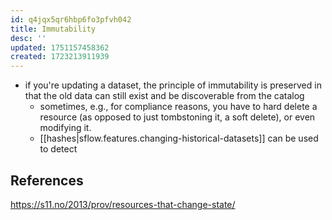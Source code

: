 ```yaml
---
id: q4jqx5qr6hbp6fo3pfvh042
title: Immutability
desc: ''
updated: 1751157458362
created: 1723213911939
---
```


- if you're updating a dataset, the principle of immutability is preserved in that the old data can still exist and be discoverable from the catalog 
  - sometimes, e.g., for compliance reasons, you have to hard delete a resource (as opposed to just tombstoning it, a soft delete), or even modifying it. 
  - [[hashes|sflow.features.changing-historical-datasets]] can be used to detect 

## References

https://s11.no/2013/prov/resources-that-change-state/